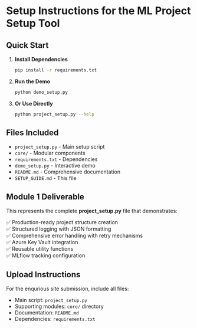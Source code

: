 # Setup Instructions for the ML Project Setup Tool

## Quick Start

1. **Install Dependencies**
   ```bash
   pip install -r requirements.txt
   ```

2. **Run the Demo**
   ```bash
   python demo_setup.py
   ```

3. **Or Use Directly**
   ```bash
   python project_setup.py --help
   ```

## Files Included

- `project_setup.py` - Main setup script
- `core/` - Modular components
- `requirements.txt` - Dependencies
- `demo_setup.py` - Interactive demo
- `README.md` - Comprehensive documentation
- `SETUP_GUIDE.md` - This file

## Module 1 Deliverable

This represents the complete **project_setup.py** file that demonstrates:

✅ Production-ready project structure creation  
✅ Structured logging with JSON formatting  
✅ Comprehensive error handling with retry mechanisms  
✅ Azure Key Vault integration  
✅ Reusable utility functions  
✅ MLflow tracking configuration  

## Upload Instructions

For the enqurious site submission, include all files:
- Main script: `project_setup.py`
- Supporting modules: `core/` directory
- Documentation: `README.md`
- Dependencies: `requirements.txt`
